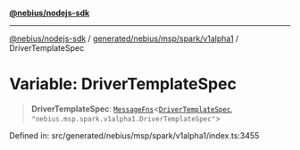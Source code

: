 [**@nebius/nodejs-sdk**](../../../../../../README.md)

***

[@nebius/nodejs-sdk](../../../../../../README.md) / [generated/nebius/msp/spark/v1alpha1](../README.md) / DriverTemplateSpec

# Variable: DriverTemplateSpec

> **DriverTemplateSpec**: [`MessageFns`](../../../../../../runtime/protos/core/interfaces/MessageFns.md)\<[`DriverTemplateSpec`](../interfaces/DriverTemplateSpec.md), `"nebius.msp.spark.v1alpha1.DriverTemplateSpec"`\>

Defined in: src/generated/nebius/msp/spark/v1alpha1/index.ts:3455

